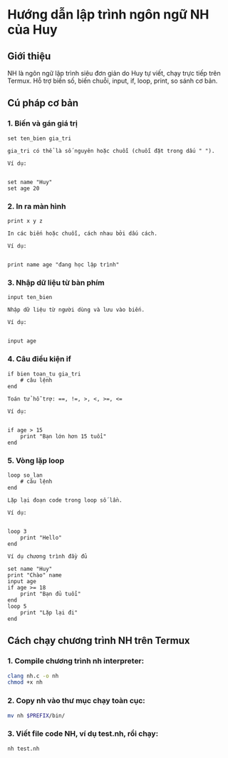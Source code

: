 # Hướng dẫn lập trình ngôn ngữ NH của Huy

## Giới thiệu
NH là ngôn ngữ lập trình siêu đơn giản do Huy tự viết, chạy trực tiếp trên Termux.
Hỗ trợ biến số, biến chuỗi, input, if, loop, print, so sánh cơ bản.

## Cú pháp cơ bản

### 1. Biến và gán giá trị
```nh
set ten_bien gia_tri

gia_tri có thể là số nguyên hoặc chuỗi (chuỗi đặt trong dấu " ").

Ví dụ:


set name "Huy"
set age 20
```

### 2. In ra màn hình
```nh
print x y z

In các biến hoặc chuỗi, cách nhau bởi dấu cách.

Ví dụ:


print name age "đang học lập trình"
```
### 3. Nhập dữ liệu từ bàn phím
```nh
input ten_bien

Nhập dữ liệu từ người dùng và lưu vào biến.

Ví dụ:


input age
```
### 4. Câu điều kiện if
```nh
if bien toan_tu gia_tri
    # câu lệnh
end

Toán tử hỗ trợ: ==, !=, >, <, >=, <=

Ví dụ:


if age > 15
    print "Bạn lớn hơn 15 tuổi"
end
```
### 5. Vòng lặp loop
```nh
loop so_lan
    # câu lệnh
end

Lặp lại đoạn code trong loop số lần.

Ví dụ:


loop 3
    print "Hello"
end

Ví dụ chương trình đầy đủ

set name "Huy"
print "Chào" name
input age
if age >= 18
    print "Bạn đủ tuổi"
end
loop 5
    print "Lặp lại đi"
end
```
## Cách chạy chương trình NH trên Termux

### 1. Compile chương trình nh interpreter:
```bash
clang nh.c -o nh
chmod +x nh
```
### 2. Copy nh vào thư mục chạy toàn cục:
```bash
mv nh $PREFIX/bin/
```
### 3. Viết file code NH, ví dụ test.nh, rồi chạy:


```bash
nh test.nh
```
